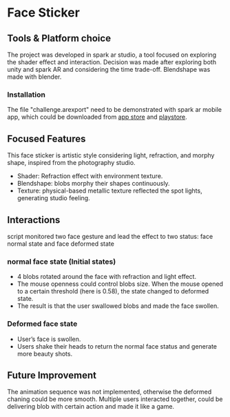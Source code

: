 # Face Sticker
 
 
## Tools \& Platform choice
The project was developed in spark ar studio, a tool focused on exploring the shader effect and interaction. Decision was made after exploring both unity and spark AR and considering the time trade-off. 
Blendshape was made with blender.
### Installation
The file "challenge.arexport" need to be demonstrated with spark ar mobile app, which could be downloaded from [app store]() and [playstore](https://play.google.com/store/apps/details?id=com.facebook.arstudio.player&hl=en_US).
 
## Focused Features 
This face sticker is artistic style considering light, refraction, and morphy shape, inspired from the photography studio.
 
- Shader: Refraction effect with environment texture.
- Blendshape: blobs morphy their shapes continuously. 
- Texture: physical-based metallic texture reflected the spot lights, generating studio feeling.
 
## Interactions
script monitored two face gesture and lead the effect to two status: face normal state and face deformed state
###  normal face state (Initial states)
- 4 blobs rotated around the face with refraction and light effect.
- The mouse openness could control blobs size.
When the mouse opened to a certain threshold (here is 0.58), the state changed to deformed state.
- The result is that the user swallowed blobs and made the face swollen. 
### Deformed face state
- User’s face is swollen.
- Users shake their heads to return the normal face status and generate more beauty shots.
 
## Future Improvement
The animation sequence was not implemented, otherwise the deformed chaning could be more smooth.
Multiple users interacted together, could be delivering blob with certain action and made it like a game.
 
 
 
 
 

